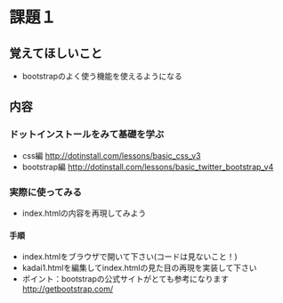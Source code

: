 # 課題１

## 覚えてほしいこと
* bootstrapのよく使う機能を使えるようになる

## 内容
### ドットインストールをみて基礎を学ぶ
* css編 http://dotinstall.com/lessons/basic_css_v3
* bootstrap編 http://dotinstall.com/lessons/basic_twitter_bootstrap_v4

### 実際に使ってみる
* index.htmlの内容を再現してみよう

#### 手順
* index.htmlをブラウザで開いて下さい(コードは見ないこと！)
* kadai1.htmlを編集してindex.htmlの見た目の再現を実装して下さい
* ポイント：bootstrapの公式サイトがとても参考になります http://getbootstrap.com/
